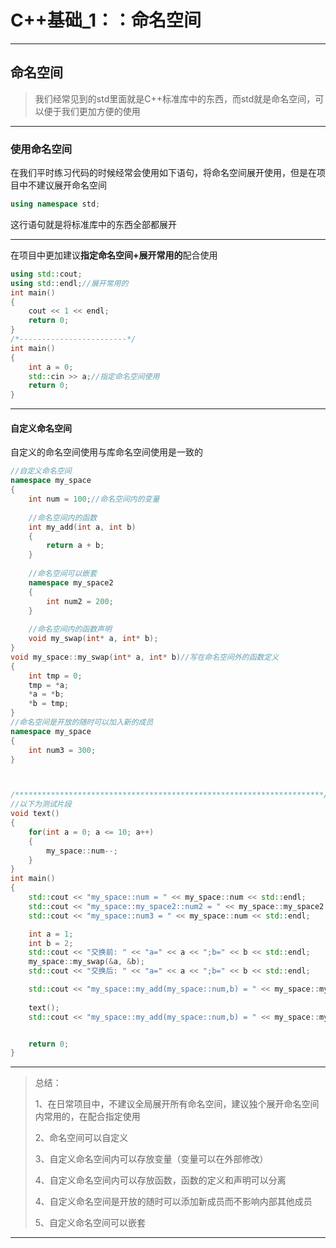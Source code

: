 # C++基础_1：：命名空间

---

## 命名空间

> 我们经常见到的std里面就是C++标准库中的东西，而std就是命名空间，可以便于我们更加方便的使用

---

### 使用命名空间

在我们平时练习代码的时候经常会使用如下语句，将命名空间展开使用，但是在项目中不建议展开命名空间

```C++
using namespace std;
```

这行语句就是将标准库中的东西全部都展开

---

在项目中更加建议**指定命名空间+展开常用的**配合使用

```c++
using std::cout;
using std::endl;//展开常用的
int main()
{
    cout << 1 << endl;
    return 0;
}
/*------------------------*/
int main()
{
    int a = 0;
    std::cin >> a;//指定命名空间使用
    return 0;
}
```

---

#### 自定义命名空间

自定义的命名空间使用与库命名空间使用是一致的

```C++
//自定义命名空间
namespace my_space
{
	int num = 100;//命名空间内的变量
    
    //命名空间内的函数
	int my_add(int a, int b)
	{
		return a + b;
    }
    
    //命名空间可以嵌套
    namespace my_space2
    {
        int num2 = 200;
    }
    
    //命名空间内的函数声明
	void my_swap(int* a, int* b);
}
void my_space::my_swap(int* a, int* b)//写在命名空间外的函数定义
{
	int tmp = 0;
	tmp = *a;
	*a = *b;
	*b = tmp;
}
//命名空间是开放的随时可以加入新的成员
namespace my_space
{
    int num3 = 300;
}



/*********************************************************************/
//以下为测试片段
void text()
{
	for(int a = 0; a <= 10; a++)
	{
		my_space::num--;
	}
}
int main()
{
	std::cout << "my_space::num = " << my_space::num << std::endl;
	std::cout << "my_space::my_space2::num2 = " << my_space::my_space2::num2 << std::endl;
	std::cout << "my_space::num3 = " << my_space::num << std::endl;

	int a = 1;
	int b = 2;
	std::cout << "交换前: " << "a=" << a << ";b=" << b << std::endl;
	my_space::my_swap(&a, &b);
	std::cout << "交换后: " << "a=" << a << ";b=" << b << std::endl;

	std::cout << "my_space::my_add(my_space::num,b) = " << my_space::my_add(my_space::num, b) << std::endl;
	
	text();
	std::cout << "my_space::my_add(my_space::num,b) = " << my_space::my_add(my_space::num, b);


	return 0;
}
```

---

> 总结：
>
> 1、在日常项目中，不建议全局展开所有命名空间，建议独个展开命名空间内常用的，在配合指定使用
>
> 2、命名空间可以自定义
>
> 3、自定义命名空间内可以存放变量（变量可以在外部修改）
>
> 4、自定义命名空间内可以存放函数，函数的定义和声明可以分离
>
> 4、自定义命名空间是开放的随时可以添加新成员而不影响内部其他成员
>
> 5、自定义命名空间可以嵌套

---

